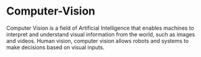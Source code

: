 # Computer-Vision
Computer Vision is a field of Artificial Intelligence that enables machines to interpret and understand visual information from the world, such as images and videos. Human vision, computer vision allows robots and systems to make decisions based on visual inputs.
